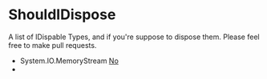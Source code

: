 # ShouldIDispose
A list of IDispable Types, and if you're suppose to dispose them.
Please feel free to make pull requests.

* System.IO.MemoryStream [No](https://stackoverflow.com/a/4274769)
* 
